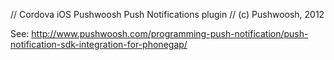 // Cordova iOS Pushwoosh Push Notifications plugin
// (c) Pushwoosh, 2012

See: http://www.pushwoosh.com/programming-push-notification/push-notification-sdk-integration-for-phonegap/